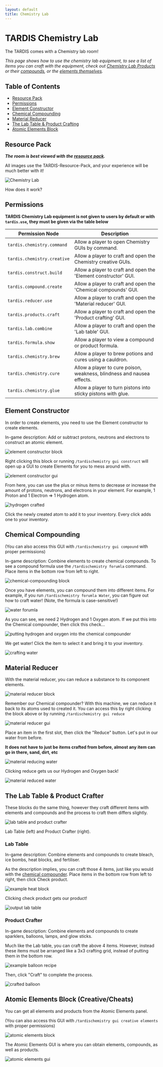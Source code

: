 ```yaml
---
layout: default
title: Chemistry Lab
---
```


# TARDIS Chemistry Lab

The TARDIS comes with a Chemistry lab room!

*This page shows how to use the chemistry lab equipment, to see a list of items you can craft with the equipment, check out [Chemistry Lab Products](chemistry-lab-products) or their [compounds](chemistry-lab-compounds), or the [elements themselves](elements).*

## Table of Contents
* [Resource Pack](#resource-pack)
* [Permissions](#permissions)
* [Element Constructor](#element-constructor)
* [Chemical Compounding](#chemical-compounding)
* [Material Reducer](#material-reducer)
* [The Lab Table & Product Crafting](#the-lab-table--product-crafter)
* [Atomic Elements Block](#atomic-elements-block-creativecheats)

## Resource Pack

***The room is best viewed with the [resource pack](https://github.com/eccentricdevotion/TARDIS-Resource-Pack).***

All images use the TARDIS-Resource-Pack, and your experience will be much better with it!

![Chemistry Lab](images/rooms/chemistry-lab.png)

How does it work?

## Permissions

**TARDIS Chemistry Lab equipment is not given to users by default or with `tardis.use`, they must be given via the table below**

| Permission Node             | Description                                                            |
| --------------------------- | ---------------------------------------------------------------------- |
| `tardis.chemistry.command`  | Allow a player to open Chemistry GUIs by command.                      |
| `tardis.chemistry.creative` | Allow a player to craft and open the Chemistry creative GUIs.          |
| `tardis.construct.build`    | Allow a player to craft and open the 'Element constructor' GUI.        |
| `tardis.compound.create`    | Allow a player to craft and open the 'Chemical compounds' GUI.         |
| `tardis.reducer.use`        | Allow a player to craft and open the 'Material reducer' GUI.           |
| `tardis.products.craft`     | Allow a player to craft and open the 'Product crafting' GUI.           |
| `tardis.lab.combine`        | Allow a player to craft and open the 'Lab table' GUI.                  |
| `tardis.formula.show`       | Allow a player to view a compound or product formula.                  |
| `tardis.chemistry.brew`     | Allow a player to brew potions and cures using a cauldron.             |
| `tardis.chemistry.cure`     | Allow a player to cure poison, weakness, blindness and nausea effects. |
| `tardis.chemistry.glue`     | Allow a player to turn pistons into sticky pistons with glue.          |

## Element Constructor

In order to create elements, you need to use the Element constructor to create elements.

In-game description: Add or subtract protons, neutrons and electrons to construct an atomic element.

![element constructor block](images/chemistry/element-constructor-block.png)

Right clicking this block or running `/tardischemistry gui construct` will open up a GUI to create Elements for you to mess around with.

![element constructor gui](images/chemistry/element-constructor-gui.png)

From here, you can use the plus or minus items to decrease or increase the amount of protons, neutrons, and electrons in your element. For example, 1 Proton and 1 Electron => 1 Hydrogen atom.

![hydrogen crafted](images/chemistry/element-constructor-hydrogen.png)

Click the newly created atom to add it to your inventory. Every click adds one to your inventory.

## Chemical Compounding

(You can also access this GUI with `/tardischemistry gui compound` with proper permissions)

In-game description: Combine elements to create chemical compounds. To see a compound formula use the `/tardischemistry forumla` command. Place items in the bottom row from left to right.

![chemical-compounding block](images/chemistry/chemical-compounder-block.png)

Once you have elements, you can compound them into different items. For example, if you run `/tardischemistry forumla Water`, you can figure out how to craft water! (Note, the formula is case-sensitive!)

![water forumla](images/chemistry/formula-water.png)

As you can see, we need 2 Hydrogen and 1 Oxygen atom. If we put this into the Chemical compounder, then click this check...

![putting hydrogen and oxygen into the chemical compounder](images/chemistry/chemical-compounder-water-example.png)

We get water! Click the item to select it and bring it to your inventory.

![crafting water](images/chemistry/chemical-compounder-water.png)

## Material Reducer

With the material reducer, you can reduce a substance to its component elements.

![material reducer block](images/chemistry/material-reducer-block.png)

Remember our Chemical compounder? With this machine, we can reduce it back to its atoms used to created it. You can access this by right clicking the block above or by running `/tardischemistry gui reduce`

![material reducer gui](images/chemistry/material-reducer-gui.png)

Place an item in the first slot, then click the "Reduce" button. Let's put in our water from before.

**It does not have to just be items crafted from before, almost any item can go in there, sand, dirt, etc**

![material reducing water](images/chemistry/material-reducing-water.png)

Clicking reduce gets us our Hydrogen and Oxygen back!

![material reduced water](images/chemistry/material-reduced-water.png)

## The Lab Table & Product Crafter

These blocks do the same thing, however they craft different items with elements and compounds and the process to craft them differs slightly.

![lab table and product crafter](images/chemistry/lab-table-product-crafter-blocks.png)

Lab Table (left) and Product Crafter (right).

### Lab Table

In-game description: Combine elements and compounds to create bleach, ice bombs, heat blocks, and fertiliser.

As the description implies, you can craft those 4 items, just like you would with the [chemical compounder](#chemical-compounding). Place items in the bottom row from left to right, then click Check product.

![example heat block](images/chemistry/lab-table-gui-heat-block.png)

Clicking check product gets our product!

![output lab table](images/chemistry/lab-table-output-heat-block.png)

### Product Crafter

In-game description: Combine elements and compounds to create sparklers, balloons, lamps, and glow sticks.

Much like the Lab table, you can craft the above 4 items. However, instead these items must be arranged like a 3x3 crafting grid, instead of putting them in the bottom row.

![example balloon recipe](images/chemistry/product-crafting-balloon-example.png)

Then, click "Craft" to complete the process.

![crafted balloon](images/chemistry/product-crafting-balloon-crafted.png)

## Atomic Elements Block (Creative/Cheats)

You can get all elements and products from the Atomic Elements panel.

(You can also access this GUI with `/tardischemistry gui creative elements` with proper permissions)

![atomic elements block](images/chemistry/atomic-elements-block.png)

The Atomic Elements GUI is where you can obtain elements, compounds, as well as products.

![atomic elements gui](images/chemistry/atomic-elememts-gui.png)
